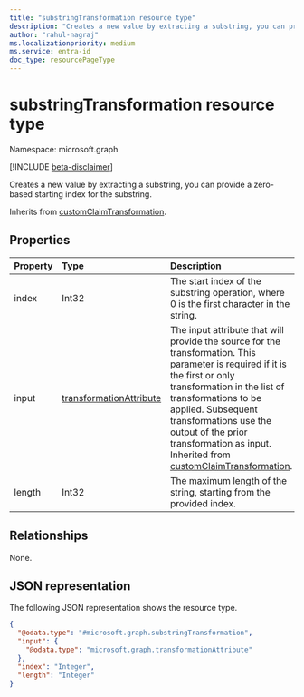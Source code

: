 ```yaml
---
title: "substringTransformation resource type"
description: "Creates a new value by extracting a substring, you can provide a zero-based starting index for the substring."
author: "rahul-nagraj"
ms.localizationpriority: medium
ms.service: entra-id
doc_type: resourcePageType
---
```


# substringTransformation resource type

Namespace: microsoft.graph

[!INCLUDE [beta-disclaimer](../../includes/beta-disclaimer.md)]

Creates a new value by extracting a substring, you can provide a zero-based starting index for the substring.

Inherits from [customClaimTransformation](../resources/customclaimtransformation.md).

## Properties
|Property|Type|Description|
|:---|:---|:---|
|index|Int32|The start index of the substring operation, where 0 is the first character in the string.|
|input|[transformationAttribute](../resources/transformationattribute.md)|The input attribute that will provide the source for the transformation. This parameter is required if it is the first or only transformation in the list of transformations to be applied. Subsequent transformations use the output of the prior transformation as input. Inherited from [customClaimTransformation](../resources/customclaimtransformation.md).|
|length|Int32|The maximum length of the string, starting from the provided index.|

## Relationships
None.

## JSON representation
The following JSON representation shows the resource type.
<!-- {
  "blockType": "resource",
  "@odata.type": "microsoft.graph.substringTransformation"
}
-->
``` json
{
  "@odata.type": "#microsoft.graph.substringTransformation",
  "input": {
    "@odata.type": "microsoft.graph.transformationAttribute"
  },
  "index": "Integer",
  "length": "Integer"
}
```
